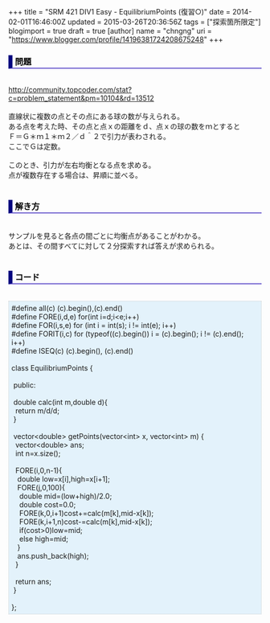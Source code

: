 +++
title = "SRM 421 DIV1 Easy - EquilibriumPoints (復習○)"
date = 2014-02-01T16:46:00Z
updated = 2015-03-26T20:36:56Z
tags = ["探索箇所限定"]
blogimport = true
draft = true
[author]
	name = "chngng"
	uri = "https://www.blogger.com/profile/14196381724208675248"
+++

<div dir="ltr" style="text-align: left;" trbidi="on"><h3 style="border-bottom: 2px solid slateblue; border-left: 8px solid navy; color: black; padding: 0px 0px 1px 5px;">問題 </h3><br /><a href="http://community.topcoder.com/stat?c=problem_statement&amp;pm=10104&amp;rd=13512" target="_blank">http://community.topcoder.com/stat?c=problem_statement&amp;pm=10104&amp;rd=13512</a><br /><br />直線状に複数の点とその点にある球の数が与えられる。<br />ある点を考えた時、その点と点ｘの距離をｄ、点ｘの球の数をｍとすると<br />Ｆ＝Ｇ＊ｍ１＊ｍ２／ｄ＾２で引力が表わされる。<br />ここでＧは定数。<br /><br />このとき、引力が左右均衡となる点を求める。<br />点が複数存在する場合は、昇順に並べる。<br /><br /><h3 style="border-bottom: 2px solid slateblue; border-left: 8px solid navy; color: black; padding: 0px 0px 1px 5px;">解き方 </h3><br />サンプルを見ると各点の間ごとに均衡点があることがわかる。<br />あとは、その間すべてに対して２分探索すれば答えが求められる。<br /><br /><h3 style="border-bottom: 2px solid slateblue; border-left: 8px solid navy; color: black; padding: 0px 0px 1px 5px;">コード </h3><br /><div style="background-color: #e3f2fb; border: 1px dotted #CCCCCC; padding: 5px;">#define all(c) (c).begin(),(c).end()<br />#define FORE(i,d,e) for(int i=d;i&lt;e;i++)<br />#define FOR(i,s,e) for (int i = int(s); i != int(e); i++)<br />#define FORIT(i,c) for (typeof((c).begin()) i = (c).begin(); i != (c).end(); i++)<br />#define ISEQ(c) (c).begin(), (c).end()<br /><br />class EquilibriumPoints {<br /><br /><span class="Apple-tab-span" style="white-space: pre;"> </span>public:<br /><br /><span class="Apple-tab-span" style="white-space: pre;"> </span>double calc(int m,double d){<br /><span class="Apple-tab-span" style="white-space: pre;">  </span>return m/d/d;<br /><span class="Apple-tab-span" style="white-space: pre;"> </span>}<br /><br /><span class="Apple-tab-span" style="white-space: pre;"> </span>vector&lt;double&gt; getPoints(vector&lt;int&gt; x, vector&lt;int&gt; m) {<br /><span class="Apple-tab-span" style="white-space: pre;">  </span>vector&lt;double&gt; ans;<br /><span class="Apple-tab-span" style="white-space: pre;">  </span>int n=x.size();<br /><br /><span class="Apple-tab-span" style="white-space: pre;">  </span>FORE(i,0,n-1){<br /><span class="Apple-tab-span" style="white-space: pre;">   </span>double low=x[i],high=x[i+1];<br /><span class="Apple-tab-span" style="white-space: pre;">   </span>FORE(j,0,100){<br /><span class="Apple-tab-span" style="white-space: pre;">    </span>double mid=(low+high)/2.0;<br /><span class="Apple-tab-span" style="white-space: pre;">    </span>double cost=0.0;<br /><span class="Apple-tab-span" style="white-space: pre;">    </span>FORE(k,0,i+1)cost+=calc(m[k],mid-x[k]);<br /><span class="Apple-tab-span" style="white-space: pre;">    </span>FORE(k,i+1,n)cost-=calc(m[k],mid-x[k]);<br /><span class="Apple-tab-span" style="white-space: pre;">    </span>if(cost&gt;0)low=mid;<br /><span class="Apple-tab-span" style="white-space: pre;">    </span>else high=mid;<br /><span class="Apple-tab-span" style="white-space: pre;">   </span>}<br /><span class="Apple-tab-span" style="white-space: pre;">   </span>ans.push_back(high);<br /><span class="Apple-tab-span" style="white-space: pre;">  </span>}<br /><br /><span class="Apple-tab-span" style="white-space: pre;">  </span>return ans;<br /><span class="Apple-tab-span" style="white-space: pre;"> </span>}<br /><br />};</div></div>
